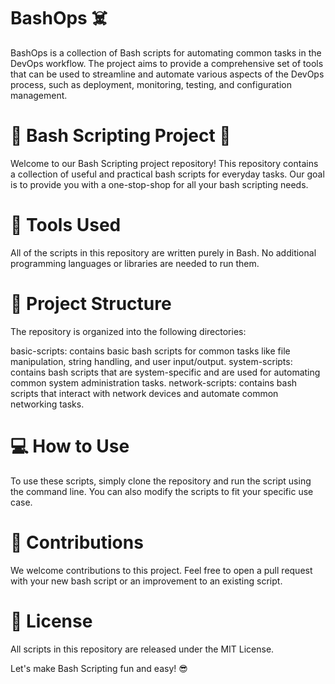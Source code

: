 # BashOps ☠️
BashOps is a collection of Bash scripts for automating common tasks in the DevOps workflow. The project aims to provide a comprehensive set of tools that can be used to streamline and automate various aspects of the DevOps process, such as deployment, monitoring, testing, and configuration management.

# 📜 Bash Scripting Project 🚀
Welcome to our Bash Scripting project repository! This repository contains a collection of useful and practical bash scripts for everyday tasks. Our goal is to provide you with a one-stop-shop for all your bash scripting needs.

# 🧰 Tools Used
All of the scripts in this repository are written purely in Bash. No additional programming languages or libraries are needed to run them.

# 📂 Project Structure
The repository is organized into the following directories:

basic-scripts: contains basic bash scripts for common tasks like file manipulation, string handling, and user input/output.
system-scripts: contains bash scripts that are system-specific and are used for automating common system administration tasks.
network-scripts: contains bash scripts that interact with network devices and automate common networking tasks.

# 💻 How to Use
To use these scripts, simply clone the repository and run the script using the command line. You can also modify the scripts to fit your specific use case.

# 🤝 Contributions
We welcome contributions to this project. Feel free to open a pull request with your new bash script or an improvement to an existing script.

# 📝 License
All scripts in this repository are released under the MIT License.

Let's make Bash Scripting fun and easy! 😎
